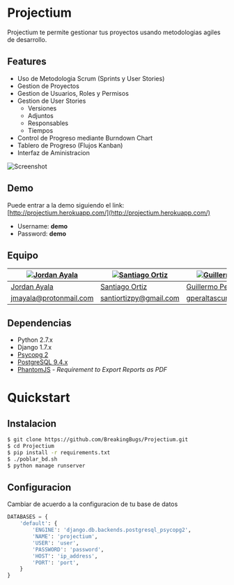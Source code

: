 # Projectium
Projectium te permite gestionar tus proyectos usando metodologias agiles de desarrollo.

## Features
- Uso de Metodologia Scrum (Sprints y User Stories)
- Gestion de Proyectos
- Gestion de Usuarios, Roles y Permisos
- Gestion de User Stories
    - Versiones
    - Adjuntos
    - Responsables
    - Tiempos
- Control de Progreso mediante Burndown Chart
- Tablero de Progreso (Flujos Kanban)
- Interfaz de Aministracion

![Screenshot](http://i.imgur.com/snbIflS.png)

## Demo
Puede entrar a la demo siguiendo el link: [http://projectium.herokuapp.com/](http://projectium.herokuapp.com/)

- Username: **demo**
- Password: **demo**

## Equipo

[![Jordan Ayala](https://avatars2.githubusercontent.com/u/6710350?v=3&s=144)](https://github.com/jmayalag) | [![Santiago Ortiz](https://avatars0.githubusercontent.com/u/11400041?v=3&s=144)](https://github.com/santiortizpy) | [![Guillermo Peralta](https://avatars1.githubusercontent.com/u/10501948?v=3&s=144)](https://github.com/voluntadpear)
---|---|---
[Jordan Ayala](https://github.com/jmayalag) | [Santiago Ortiz](https://github.com/santiortizpy) | [Guillermo Peralta](https://github.com/voluntadpear)
[jmayala@protonmail.com](mailto://jmayala@protonmail.com) | [santiortizpy@gmail.com](mailto://santiortizpy@gmail.com) | [gperaltascura@gmail.com](mailto://gperaltascura@gmail.com)

## Dependencias
- Python 2.7.x
- Django 1.7.x
- [Psycopg 2](http://initd.org/psycopg/docs/install.html "Psycopg Installation")
- [PostgreSQL 9.4.x](http://www.postgresql.org "PostgreSQL")
- [PhantomJS](http://phantomjs.org) - _Requirement to Export Reports as PDF_

# Quickstart

## Instalacion
```sh
$ git clone https://github.com/BreakingBugs/Projectium.git
$ cd Projectium
$ pip install -r requirements.txt
$ ./poblar_bd.sh
$ python manage runserver
```

## Configuracion
Cambiar de acuerdo a la configuracion de tu base de datos
```python
DATABASES = {
    'default': {
        'ENGINE': 'django.db.backends.postgresql_psycopg2',
        'NAME': 'projectium',
        'USER': 'user',
        'PASSWORD': 'password',
        'HOST': 'ip_address',
        'PORT': 'port',
    }
}
```
